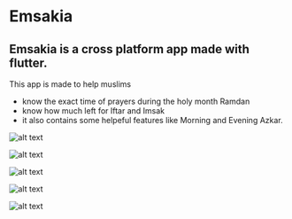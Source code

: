 # Emsakia

## Emsakia is a cross platform app made with flutter.

This app is made to help muslims 
* know the exact time of prayers during the holy month Ramdan
* know how much left for Iftar and Imsak
* it also contains some helpeful features like Morning and Evening Azkar.


![alt text](https://github.com/OmarHatem28/Emsakia-Ramdan/blob/master/screenshots/splash.jpg)

![alt text](https://github.com/OmarHatem28/Emsakia-Ramdan/blob/master/screenshots/prayer_times.jpg)

![alt text](https://github.com/OmarHatem28/Emsakia-Ramdan/blob/master/screenshots/drawer.jpg)

![alt text](https://github.com/OmarHatem28/Emsakia-Ramdan/blob/master/screenshots/azkar.jpg)

![alt text](https://github.com/OmarHatem28/Emsakia-Ramdan/blob/master/screenshots/evening_zekr.jpg)
